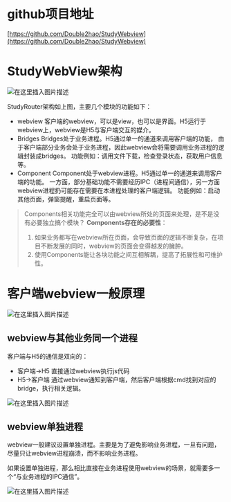 # github项目地址
[https://github.com/Double2hao/StudyWebview](https://github.com/Double2hao/StudyWebview)

# StudyWebView架构

![在这里插入图片描述](https://img-blog.csdnimg.cn/20210406205042340.png?x-oss-process=image/watermark,type_ZmFuZ3poZW5naGVpdGk,shadow_10,text_aHR0cHM6Ly9ibG9nLmNzZG4ubmV0L0RvdWJsZTJoYW8=,size_16,color_FFFFFF,t_70)

StudyRouter架构如上图，主要几个模块的功能如下：
- webview
客户端的webview，可以是view，也可以是界面。H5运行于webview上，webview是H5与客户端交互的媒介。
- Bridges
Bridges处于业务进程。H5通过单一的通道来调用客户端的功能，
由于客户端部分业务会处于业务进程，因此webview会将需要调用业务进程的逻辑封装成bridges。
功能例如：调用文件下载，检查登录状态，获取用户信息等。
- Component
Component处于webview进程。H5通过单一的通道来调用客户端的功能。
一方面，部分基础功能不需要经历IPC（进程间通信），另一方面webview进程扔可能存在需要在本进程处理的客户端逻辑。
功能例如：启动其他页面，弹窗提醒，重启页面等。

> Components相关功能完全可以由webview所处的页面来处理，是不是没有必要独立搞个模块？
> **Components存在的必要性**：
> 1. 如果业务都写在webview所在页面，会导致页面的逻辑不断复杂，在项目不断发展的同时，webview的页面会变得越发的臃肿。
> 2. 使用Components能让各块功能之间互相解耦，提高了拓展性和可维护性。

# 客户端webview一般原理

![在这里插入图片描述](https://img-blog.csdnimg.cn/2021040620510251.png)


## webview与其他业务同一个进程
客户端与H5的通信是双向的：
- 客户端->H5
直接通过webview执行js代码
- H5->客户端
通过webview通知到客户端，然后客户端根据cmd找到对应的bridge，执行相关逻辑。

![在这里插入图片描述](https://img-blog.csdnimg.cn/20210406205115231.png)


## webview单独进程
webview一般建议设置单独进程。主要是为了避免影响业务进程，一旦有问题，尽量只让webview进程崩溃，而不影响业务进程。

如果设置单独进程，那么相比直接在业务进程使用webview的场景，就需要多一个“与业务进程的IPC通信”。

![在这里插入图片描述](https://img-blog.csdnimg.cn/20210406205129803.png?x-oss-process=image/watermark,type_ZmFuZ3poZW5naGVpdGk,shadow_10,text_aHR0cHM6Ly9ibG9nLmNzZG4ubmV0L0RvdWJsZTJoYW8=,size_16,color_FFFFFF,t_70)



